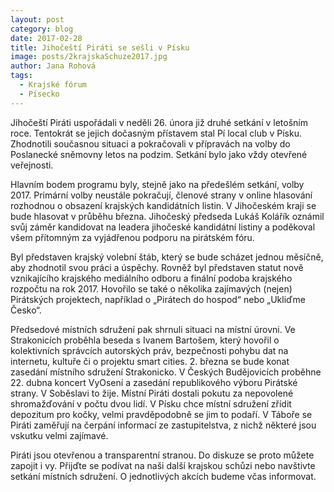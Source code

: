 ```yaml
---
layout: post
category: blog
date: 2017-02-28
title: Jihočeští Piráti se sešli v Písku
image: posts/2krajskaSchuze2017.jpg
author: Jana Rohová
tags:
  - Krajské fórum
  - Písecko
---
```


Jihočeští Piráti uspořádali v neděli 26. února již druhé setkání v letošním roce. Tentokrát se jejich dočasným přístavem stal Pí local club v Písku. Zhodnotili současnou situaci a pokračovali v přípravách na volby do Poslanecké sněmovny letos na podzim. Setkání bylo jako vždy otevřené veřejnosti.

Hlavním bodem programu byly, stejně jako na předešlém setkání, volby 2017. Primární volby neustále pokračují, členové strany v online hlasování rozhodnou o obsazení krajských kandidátních listin. V Jihočeském kraji se bude hlasovat v průběhu března. Jihočeský předseda Lukáš Kolářík oznámil svůj záměr kandidovat na leadera jihočeské kandidátní listiny a poděkoval všem přítomným za vyjádřenou podporu na pirátském fóru.

Byl představen krajský volební štáb, který se bude scházet jednou měsíčně, aby zhodnotil svou práci a úspěchy. Rovněž byl představen statut nově vznikajícího krajského mediálního odboru a finální podoba krajského rozpočtu na rok 2017. Hovořilo se také o několika zajímavých (nejen) Pirátských projektech, například o „Pirátech do hospod“ nebo „Ukliďme Česko“.

Předsedové místních sdružení pak shrnuli situaci na místní úrovni. Ve Strakonicích proběhla beseda s Ivanem Bartošem, který hovořil o kolektivních správcích autorských práv, bezpečnosti pohybu dat na internetu, kultuře či o projektu smart cities. 2. března se bude konat zasedání místního sdružení Strakonicko. V Českých Budějovicích proběhne 22. dubna koncert VyOsení a zasedání republikového výboru Pirátské strany. V Soběslavi to žije. Místní Piráti dostali pokutu za nepovolené shromažďování v počtu dvou lidí. V Písku chce místní sdružení zřídit depozitum pro kočky, velmi pravděpodobně se jim to podaří. V Táboře se Piráti zaměřují na čerpání informací ze zastupitelstva, z nichž některé jsou vskutku velmi zajímavé.

Piráti jsou otevřenou a transparentní stranou. Do diskuze se proto můžete zapojit i vy. Přijďte se podívat na naši další krajskou schůzi nebo navštivte setkání místních sdružení. O jednotlivých akcích budeme včas informovat.
